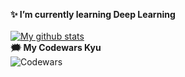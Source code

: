 **✨ I’m currently learning Deep Learning**
<br>
<br>
[![My github stats](https://github-readme-stats.vercel.app/api?username=boredvoideater&count_private=true&show_icons=true&theme=great-gatsby&hide_rank=false)](https://github.com/anuraghazra/github-readme-stats)
<br>
**🗯️ My Codewars Kyu**
<br>
![Codewars](https://github.r2v.ch/codewars?user=BoredVoidEater&name=true&theme=great-gatsby)
